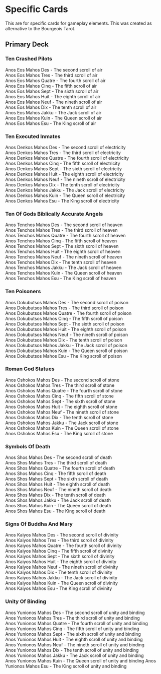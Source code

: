 # Specific Cards
This are for specific cards for gameplay elements. This was created as alternative to the Bourgeois Tarot.

## Primary Deck
### Ten Crashed Pilots
Anos Eos Mahos Des    - The second scroll of air<br />
Anos Eos Mahos Tres   - The third scroll of air<br />
Anos Eos Mahos Quatre - The fourth scroll of air<br />
Anos Eos Mahos Cinq   - The fifth scroll of air<br />
Anos Eos Mahos Sept   - The sixth scroll of air<br />
Anos Eos Mahos Huit   - The eighth scroll of air<br />
Anos Eos Mahos Neuf   - The nineth scroll of air<br />
Anos Eos Mahos Dix    - The tenth scroll of air<br />
Anos Eos Mahos Jakku  - The Jack scroll of air<br />
Anos Eos Mahos Kuin   - The Queen scroll of air<br />
Anos Eos Mahos Esu    - The King scroll of air<br />

### Ten Executed Inmates
Anos Denkos Mahos Des    - The second scroll of electricity<br />
Anos Denkos Mahos Tres   - The third scroll of electricity<br />
Anos Denkos Mahos Quatre - The fourth scroll of electricity<br />
Anos Denkos Mahos Cinq   - The fifth scroll of electricity<br />
Anos Denkos Mahos Sept   - The sixth scroll of electricity<br />
Anos Denkos Mahos Huit   - The eighth scroll of electricity<br />
Anos Denkos Mahos Neuf   - The nineth scroll of electricity<br />
Anos Denkos Mahos Dix    - The tenth scroll of electricity<br />
Anos Denkos Mahos Jakku  - The Jack scroll of electricity<br />
Anos Denkos Mahos Kuin   - The Queen scroll of electricity<br />
Anos Denkos Mahos Esu    - The King scroll of electricity<br />

### Ten Of Gods Biblically Accurate Angels
Anos Tenchos Mahos Des    - The second scroll of heaven<br />
Anos Tenchos Mahos Tres   - The third scroll of heaven<br />
Anos Tenchos Mahos Quatre - The fourth scroll of heaven<br />
Anos Tenchos Mahos Cinq   - The fifth scroll of heaven<br />
Anos Tenchos Mahos Sept   - The sixth scroll of heaven<br />
Anos Tenchos Mahos Huit   - The eighth scroll of heaven<br />
Anos Tenchos Mahos Neuf   - The nineth scroll of heaven<br />
Anos Tenchos Mahos Dix    - The tenth scroll of heaven<br />
Anos Tenchos Mahos Jakku  - The Jack scroll of heaven<br />
Anos Tenchos Mahos Kuin   - The Queen scroll of heaven<br />
Anos Tenchos Mahos Esu    - The King scroll of heaven<br />

### Ten Poisoners
Anos Dokubutsos Mahos Des    - The second scroll of poison<br />
Anos Dokubutsos Mahos Tres   - The third scroll of poison<br />
Anos Dokubutsos Mahos Quatre - The fourth scroll of poison<br />
Anos Dokubutsos Mahos Cinq   - The fifth scroll of poison<br />
Anos Dokubutsos Mahos Sept   - The sixth scroll of poison<br />
Anos Dokubutsos Mahos Huit   - The eighth scroll of poison<br />
Anos Dokubutsos Mahos Neuf   - The nineth scroll of poison<br />
Anos Dokubutsos Mahos Dix    - The tenth scroll of poison<br />
Anos Dokubutsos Mahos Jakku  - The Jack scroll of poison<br />
Anos Dokubutsos Mahos Kuin   - The Queen scroll of poison<br />
Anos Dokubutsos Mahos Esu    - The King scroll of poison<br />

### Roman God Statues
Anos Oshokos Mahos Des    - The second scroll of stone<br />
Anos Oshokos Mahos Tres   - The third scroll of stone<br />
Anos Oshokos Mahos Quatre - The fourth scroll of stone<br />
Anos Oshokos Mahos Cinq   - The fifth scroll of stone<br />
Anos Oshokos Mahos Sept   - The sixth scroll of stone<br />
Anos Oshokos Mahos Huit   - The eighth scroll of stone<br />
Anos Oshokos Mahos Neuf   - The nineth scroll of stone<br />
Anos Oshokos Mahos Dix    - The tenth scroll of stone<br />
Anos Oshokos Mahos Jakku  - The Jack scroll of stone<br />
Anos Oshokos Mahos Kuin   - The Queen scroll of stone<br />
Anos Oshokos Mahos Esu    - The King scroll of stone<br />

### Symbols Of Death
Anos Shos Mahos Des    - The second scroll of death<br />
Anos Shos Mahos Tres   - The third scroll of death<br />
Anos Shos Mahos Quatre - The fourth scroll of death<br />
Anos Shos Mahos Cinq   - The fifth scroll of death<br />
Anos Shos Mahos Sept   - The sixth scroll of death<br />
Anos Shos Mahos Huit   - The eighth scroll of death<br />
Anos Shos Mahos Neuf   - The nineth scroll of death<br />
Anos Shos Mahos Dix    - The tenth scroll of death<br />
Anos Shos Mahos Jakku  - The Jack scroll of death<br />
Anos Shos Mahos Kuin   - The Queen scroll of death<br />
Anos Shos Mahos Esu    - The King scroll of death<br />

### Signs Of Buddha And Mary
Anos Kaiyos Mahos Des    - The second scroll of divinity<br />
Anos Kaiyos Mahos Tres   - The third scroll of divinity<br />
Anos Kaiyos Mahos Quatre - The fourth scroll of divinity<br />
Anos Kaiyos Mahos Cinq   - The fifth scroll of divinity<br />
Anos Kaiyos Mahos Sept   - The sixth scroll of divinity<br />
Anos Kaiyos Mahos Huit   - The eighth scroll of divinity<br />
Anos Kaiyos Mahos Neuf   - The nineth scroll of divinity<br />
Anos Kaiyos Mahos Dix    - The tenth scroll of divinity<br />
Anos Kaiyos Mahos Jakku  - The Jack scroll of divinity<br />
Anos Kaiyos Mahos Kuin   - The Queen scroll of divinity<br />
Anos Kaiyos Mahos Esu    - The King scroll of divinity<br />

### Unity Of Binding
Anos Yunionos Mahos Des    - The second scroll of unity and binding<br />
Anos Yunionos Mahos Tres   - The third scroll of unity and binding<br />
Anos Yunionos Mahos Quatre - The fourth scroll of unity and binding<br />
Anos Yunionos Mahos Cinq   - The fifth scroll of unity and binding<br />
Anos Yunionos Mahos Sept   - The sixth scroll of unity and binding<br />
Anos Yunionos Mahos Huit   - The eighth scroll of unity and binding<br />
Anos Yunionos Mahos Neuf   - The nineth scroll of unity and binding<br />
Anos Yunionos Mahos Dix    - The tenth scroll of unity and binding<br />
Anos Yunionos Mahos Jakku  - The Jack scroll of unity and binding<br />
Anos Yunionos Mahos Kuin   - The Queen scroll of unity and binding
Anos Yunionos Mahos Esu    - The King scroll of unity and binding
